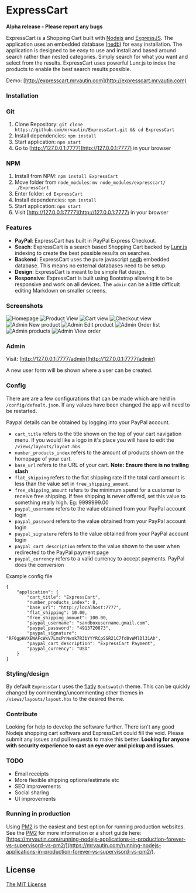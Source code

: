 # ExpressCart

**Alpha release - Please report any bugs**

ExpressCart is a Shopping Cart built with [Nodejs](https://nodejs.org/) and [ExpressJS](http://expressjs.com/). The application uses an embedded database ([nedb](https://github.com/louischatriot/nedb)) for easy installation.
The application is designed to be easy to use and install and based around search rather than nested categories. Simply search for what you want and select from the results. ExpressCart uses powerful Lunr.js to index the products to enable the best search results possible.

Demo: [http://expresscart.mrvautin.com](http://expresscart.mrvautin.com)

### Installation

### Git

1. Clone Repository: `git clone https://github.com/mrvautin/ExpressCart.git && cd ExpressCart`
2. Install dependencies: `npm install`
3. Start application: `npm start`
4. Go to  [http://127.0.0.1:7777](http://127.0.0.1:7777) in your browser

### NPM
1. Install from NPM: `npm install ExpressCart`
2. Move folder from `node_modules`: `mv node_modules/expresscart/ ./ExpressCart`
3. Enter folder: `cd ExpressCart`
4. Install dependencies: `npm install`
5. Start application: `npm start`
6. Visit [http://127.0.0.1:7777](http://127.0.0.1:7777) in your browser

### Features

- **PayPal**: ExpressCart has built in PayPal Express Checkout.
- **Seach**: ExpressCart is a search based Shopping Cart backed by [Lunr.js](https://github.com/olivernn/lunr.js/) indexing to create the best possible results on searches. 
- **Backend**: ExpressCart uses the pure javascript [nedb](https://github.com/louischatriot/nedb) embedded database. This means no external databases need to be setup.
- **Design**: ExpressCart is meant to be simple flat design. 
- **Responsive**: ExpressCart is built using Bootstrap allowing it to be responsive and work on all devices. The `admin` can be a little difficult editing Markdown on smaller screens.

### Screenshots

![Homepage](https://raw.githubusercontent.com/mrvautin/mrvautin.github.io/master/images/ExpressCart/Index-rootview.png)
![Product View](https://raw.githubusercontent.com/mrvautin/mrvautin.github.io/master/images/ExpressCart/Index-product.png)
![Cart view](https://raw.githubusercontent.com/mrvautin/mrvautin.github.io/master/images/ExpressCart/Index-cart.png)
![Checkout view](https://raw.githubusercontent.com/mrvautin/mrvautin.github.io/master/images/ExpressCart/Index-checkout.png)
![Admin New product](https://raw.githubusercontent.com/mrvautin/mrvautin.github.io/master/images/ExpressCart/Admin-addproduct.png)
![Admin Edit product](https://raw.githubusercontent.com/mrvautin/mrvautin.github.io/master/images/ExpressCart/Admin-editproduct.png)
![Admin Order list](https://raw.githubusercontent.com/mrvautin/mrvautin.github.io/master/images/ExpressCart/Admin-orderlist.png)
![Admin products](https://raw.githubusercontent.com/mrvautin/mrvautin.github.io/master/images/ExpressCart/Admin-products.png)
![Admin View order](https://raw.githubusercontent.com/mrvautin/mrvautin.github.io/master/images/ExpressCart/Admin-vieworder.png)

### Admin

Visit: [http://127.0.0.1:7777/admin](http://127.0.0.1:7777/admin) 

A new user form will be shown where a user can be created.

### Config

There are are a few configurations that can be made which are held in `/config/default.json`. If any values have been changed the app will need to be restarted.

Paypal details can be obtained by logging into your PayPal account.

- `cart_title` refers to the title shown on  the top of your cart navigation menu. If you would like a logo in it's place you will have to edit the `/views/layouts/layout.hbs`.
- `number_products_index` refers to the amount of products shown on the homepage of your cart.
- `base_url` refers to the URL of your cart. **Note: Ensure there is no trailing slash**
- `flat_shipping` refers to the flat shipping rate if the total card amount is less than the value set in `free_shipping_amount`.
- `free_shipping_amount` refers to the minimum spend for a customer to receive free shipping. If free shipping is never offered, set this value to something really high. Eg: 9999999.00
- `paypal_username` refers to the value obtained from your PayPal account login
- `paypal_password` refers to the value obtained from your PayPal account login
- `paypal_signature` refers to the value obtained from your PayPal account login
- `paypal_cart_description` refers to the value shown to the user when redirected to the PayPal payment page
- `paypal_currency` refers to a valid currency to accept payments. PayPal does the conversion

Example config file
```
{
    "application": {
        "cart_title": "ExpressCart",
        "number_products_index": 8,
        "base_url": "http://localhost:7777",
        "flat_shipping": 10.00,
        "free_shipping_amount": 100.00,
        "paypal_username": "sandboxusername.gmail.com",
        "paypal_password": "4913720873",
        "paypal_signature": "RF0gpHVXEWAFcWxV7LmcPrNwnk7R3bYYYRCpSSR21C7fd0vWMlDl31Ah",
        "paypal_cart_description": "ExpressCart Payment",
        "paypal_currency": "USD"
    }
}
```

### Styling/design

By default `ExpressCart` uses the [flatly](https://bootswatch.com/flatly/) `Bootswatch` theme. This can be quickly changed by commenting/uncommenting other themes in `/views/layouts/layout.hbs` to the desired theme. 

### Contribute
Looking for help to develop the software further. There isn't any good Nodejs shopping cart software and ExpressCart could fill the void. Please submit any issues and pull requests to make this better. **Looking for anyone with security experience to cast an eye over and pickup and issues.**

### TODO

- Email receipts
- More flexible shipping options/estimate etc
- SEO improvements
- Social sharing
- UI improvements

### Running in production

Using [PM2](https://github.com/Unitech/pm2) is the easiest and best option for running production websites.
See the [PM2](https://github.com/Unitech/pm2) for more information or a short guide here: [https://mrvautin.com/running-nodejs-applications-in-production-forever-vs-supervisord-vs-pm2/](https://mrvautin.com/running-nodejs-applications-in-production-forever-vs-supervisord-vs-pm2/).

## License

[The MIT License](https://github.com/mrvautin/Express/tree/master/LICENSE)